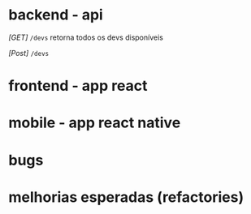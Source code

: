 
# backend - api
*[GET]* `/devs` retorna todos os devs disponíveis

*[Post]* `/devs` 

# frontend - app react

# mobile - app react native

# bugs 

# melhorias esperadas (refactories)

